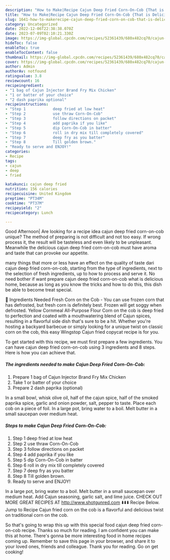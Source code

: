 ```yaml
---
description: "How to Make|Recipe Cajun Deep Fried Corn-On-Cob {That is Delicious"
title: "How to Make|Recipe Cajun Deep Fried Corn-On-Cob {That is Delicious"
slug: 1641-how-to-makerecipe-cajun-deep-fried-corn-on-cob-that-is-delicious
category: Uncategorized
date: 2022-12-06T22:38:38.070Z
date: 2023-07-09T02:10:21.330Z
image: https://img-global.cpcdn.com/recipes/52361439/680x482cq70/cajun-deep-fried-corn-on-cob-recipe-main-photo.jpg
hideToc: false
enableToc: true
enableTocContent: false
thumbnail: https://img-global.cpcdn.com/recipes/52361439/680x482cq70/cajun-deep-fried-corn-on-cob-recipe-main-photo.jpg
cover: https://img-global.cpcdn.com/recipes/52361439/680x482cq70/cajun-deep-fried-corn-on-cob-recipe-main-photo.jpg
author: Admin
authorAv: notfound
ratingvalue: 3.8
reviewcount: 16
recipeingredient:
- "1 bag of Cajun Injector Brand Fry Mix Chicken"
- "1 or batter of your choice"
- "2 dash paprika optional"
recipeinstructions:
- "Step 1            deep fried at low heat"
- "Step 2            use thraw Corn-On-Cob"
- "Step 3            follow directions on packet"
- "Step 4            add paprika if you like"
- "Step 5            dip Corn-On-Cob in batter"
- "Step 6            roll in dry mix till completely covered"
- "Step 7            deep fry as you batter"
- "Step 8            Till golden brown."
- "Ready to serve and ENJOY!"
categories:
- Recipe
tags:
- cajun
- deep
- fried

katakunci: cajun deep fried 
nutrition: 156 calories
recipecuisine: United Kingdom
preptime: "PT34M"
cooktime: "PT37M"
recipeyield: "2"
recipecategory: Lunch

---
```



Good Afternoon| Are looking for a recipe idea cajun deep fried corn-on-cob unique? The method of preparing is not difficult and not too easy. If wrong process it, the result will be tasteless and even likely to be unpleasant. Meanwhile the delicious cajun deep fried corn-on-cob must have aroma and taste that can provoke our appetite.






many things that more or less have an effect on the quality of taste dari cajun deep fried corn-on-cob, starting from the type of ingredients, next to the selection of fresh ingredients, up to how to process and serve it. No need bother if want prepare cajun deep fried corn-on-cob what is delicious home, because as long as you know the tricks and how to do this, this dish be able to become treat  special.


🥘 Ingredients Needed Fresh Corn on the Cob - You can use frozen corn that has defrosted, but fresh corn is definitely best. Frozen will get soggy when defrosted. Yellow Cornmeal All-Purpose Flour Corn on the cob is deep fried to perfection and coated with a mouthwatering blend of Cajun spices, resulting in a flavorful side dish that&#39;s sure to be a hit. Whether you&#39;re hosting a backyard barbecue or simply looking for a unique twist on classic corn on the cob, this easy Wingstop Cajun fried copycat recipe is for you.


To get started with this recipe, we must first prepare a few ingredients. You can have cajun deep fried corn-on-cob using 3 ingredients and 8 steps. Here is how you can achieve that.

<!--inarticleads1-->

##### The ingredients needed to make Cajun Deep Fried Corn-On-Cob:

1. Prepare 1 bag of Cajun Injector Brand Fry Mix Chicken
1. Take 1 or batter of your choice
1. Prepare 2 dash paprika (optional)


In a small bowl, whisk olive oil, half of the cajun spice, half of the smoked paprika spice, garlic and onion powder, salt, pepper to taste. Place each cob on a piece of foil. In a large pot, bring water to a boil. Melt butter in a small saucepan over medium heat. 

<!--inarticleads2-->

##### Steps to make Cajun Deep Fried Corn-On-Cob:

1. Step 1            deep fried at low heat
1. Step 2            use thraw Corn-On-Cob
1. Step 3            follow directions on packet
1. Step 4            add paprika if you like
1. Step 5            dip Corn-On-Cob in batter
1. Step 6            roll in dry mix till completely covered
1. Step 7            deep fry as you batter
1. Step 8            Till golden brown.
1. Ready to serve and ENJOY!

In a large pot, bring water to a boil. Melt butter in a small saucepan over medium heat. Add Cajun seasoning, garlic salt, and lime juice. CHECK OUT MORE GREAT RECIPES AT http://www.shotgunred.com ⬇️⬇️⬇️ Recipe Below. Jump to Recipe Cajun fried corn on the cob is a flavorful and delicious twist on traditional corn on the cob. 

So that's going to wrap this up with this special food cajun deep fried corn-on-cob recipe. Thanks so much for reading. I am confident you can make this at home. There's gonna be more interesting food in home recipes coming up. Remember to save this page in your browser, and share it to your loved ones, friends and colleague. Thank you for reading. Go on get cooking!
